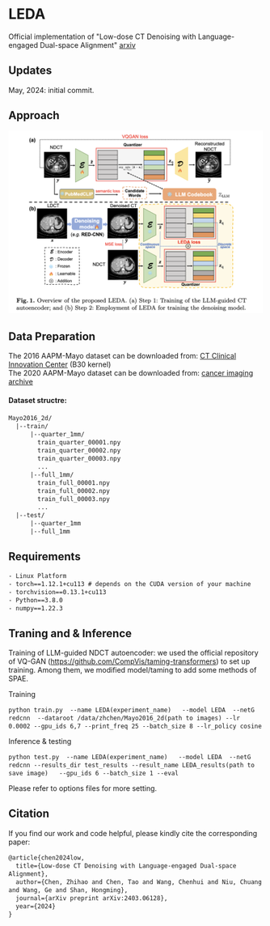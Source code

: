 # LEDA
Official implementation of "Low-dose CT Denoising with Language-engaged Dual-space Alignment" [arxiv](https://arxiv.org/abs/2403.06128)


## Updates
May, 2024: initial commit.  

## Approach
![](figs/network.png)

## Data Preparation
The 2016 AAPM-Mayo dataset can be downloaded from: [CT Clinical Innovation Center](https://ctcicblog.mayo.edu/2016-low-dose-ct-grand-challenge/) (B30 kernel)  
The 2020 AAPM-Mayo dataset can be downloaded from: [cancer imaging archive](https://wiki.cancerimagingarchive.net/pages/viewpage.action?pageId=52758026)   
#### Dataset structre:
```
Mayo2016_2d/
  |--train/
      |--quarter_1mm/
        train_quarter_00001.npy
        train_quarter_00002.npy
        train_quarter_00003.npy
        ...
      |--full_1mm/
        train_full_00001.npy
        train_full_00002.npy
        train_full_00003.npy
        ...
  |--test/
      |--quarter_1mm
      |--full_1mm
```

## Requirements
```
- Linux Platform
- torch==1.12.1+cu113 # depends on the CUDA version of your machine
- torchvision==0.13.1+cu113
- Python==3.8.0
- numpy==1.22.3
```

## Traning and & Inference

Training of LLM-guided NDCT autoencoder: we used the official repository of VQ-GAN (https://github.com/CompVis/taming-transformers) to set up training. Among them, we modified model/taming to add some methods of SPAE.

Training 
```
python train.py  --name LEDA(experiment_name)   --model LEDA  --netG  redcnn  --dataroot /data/zhchen/Mayo2016_2d(path to images) --lr 0.0002 --gpu_ids 6,7 --print_freq 25 --batch_size 8 --lr_policy cosine
```

Inference & testing
```
python test.py  --name LEDA(experiment_name)   --model LEDA  --netG redcnn --results_dir test_results --result_name LEDA_results(path to save image)   --gpu_ids 6 --batch_size 1 --eval
```
Please refer to options files for more setting.


## Citation
If you find our work and code helpful, please kindly cite the corresponding paper:
```
@article{chen2024low,
  title={Low-dose CT Denoising with Language-engaged Dual-space Alignment},
  author={Chen, Zhihao and Chen, Tao and Wang, Chenhui and Niu, Chuang and Wang, Ge and Shan, Hongming},
  journal={arXiv preprint arXiv:2403.06128},
  year={2024}
}
```
